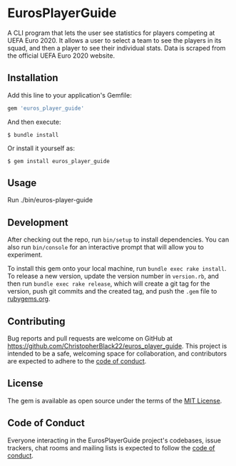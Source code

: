 # EurosPlayerGuide

A CLI program that lets the user see statistics for players competing at UEFA Euro 2020. It allows a user to select a team to see the players in its squad, and then a player to see their individual stats. Data is scraped from the official UEFA Euro 2020 website. 

## Installation

Add this line to your application's Gemfile:

```ruby
gem 'euros_player_guide'
```

And then execute:

    $ bundle install

Or install it yourself as:

    $ gem install euros_player_guide

## Usage

Run ./bin/euros-player-guide

## Development

After checking out the repo, run `bin/setup` to install dependencies. You can also run `bin/console` for an interactive prompt that will allow you to experiment.

To install this gem onto your local machine, run `bundle exec rake install`. To release a new version, update the version number in `version.rb`, and then run `bundle exec rake release`, which will create a git tag for the version, push git commits and the created tag, and push the `.gem` file to [rubygems.org](https://rubygems.org).

## Contributing

Bug reports and pull requests are welcome on GitHub at https://github.com/ChristopherBlack22/euros_player_guide. This project is intended to be a safe, welcoming space for collaboration, and contributors are expected to adhere to the [code of conduct](https://github.com/ChristopherBlack22/euros_player_guide/blob/master/CODE_OF_CONDUCT.md).

## License

The gem is available as open source under the terms of the [MIT License](https://opensource.org/licenses/MIT).

## Code of Conduct

Everyone interacting in the EurosPlayerGuide project's codebases, issue trackers, chat rooms and mailing lists is expected to follow the [code of conduct](https://github.com/ChristopherBlack22/euros_player_guide/blob/master/CODE_OF_CONDUCT.md).
